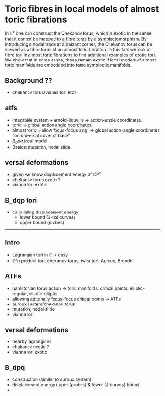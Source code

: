 # Toric fibres in local models of almost toric fibrations

In $ℂ²$ one can construct the Chekanov torus, which is exotic in the sense that
it cannot be mapped to a fibre torus by a symplectomorphism. By introducing a
nodal trade at a delzant corner, the Chekanov torus can be viewed as a fibre
torus of an almost toric fibration. In this talk we look at fibre tori in almost
toric fibrations to find additional examples of exotic tori. We show that in
some sense, these remain exotic if local models of almost toric manifolds are
embedded into tame symplectic manifolds. 

## Background ??
- chekanov torus/vianna tori etc?

## atfs
- integrable system + arnold-liouville -> action-angle coordinates.
- toric -> global action angle coordinates.
- almost toric = allow focus-focus sing. -> global action-angle coordinates "on
  universal cover of base"
- $B_dpq$ local model.
- Basics: mutation, nodal slide.

## versal deformations
- given we know displacement energy of CP²
- chekanov torus exotic ?
- vianna tori exotic

## B_dqp tori
- calculating displacement energy:
  - lower bound (J-hol curves)
  - upper bound (probes)

----------

## Intro

- Lagrangian tori in ℂ -> easy
- ℂ^n product tori, chekanov torus, twist tori, Auroux, Brendel

## ATFs

- hamiltonian torus action -> toric manifolds. critical points: elliptic-regular, elliptic-elliptic
- allowing aditonally focus-focus critical points -> ATFs
- auroux system/chekanov torus
- mutation, nodal slide
- vianna tori

## versal deformations

- nearby lagrangians
- chakanov exotic ?
- vianna tori exotic

## B_dpq

- construction (similar to auroux system)
- displacement energy upper (probes) & lower (J-curves) bound
- 
